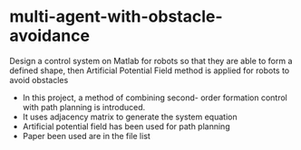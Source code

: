 # multi-agent-with-obstacle-avoidance
 Design a control system on Matlab for robots so that they are able to form a defined shape, then Artificial Potential Field method is applied for robots to avoid obstacles
- In this project, a method of combining second- order formation control with path planning is introduced.
- It uses adjacency matrix to generate the system equation
- Artificial potential field has been used for path planning
- Paper been used are in the file list

